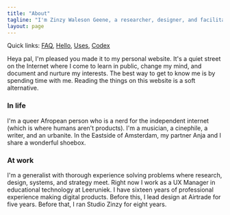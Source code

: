 ```yaml
---
title: "About"
tagline: "I'm Zinzy Waleson Geene, a researcher, designer, and facilitator living and working in Amsterdam."
layout: page
---
```

Quick links: [FAQ](/faq), [Hello](/hello), [Uses](/uses), [Codex](/codex)

Heya pal, I'm pleased you made it to my personal website. It's a quiet street on the Internet where I come to learn in public, change my mind, and document and nurture my interests. The best way to get to know me is by spending time with me. Reading the things on this website is a soft alternative. 

### In life
I'm a queer Afropean person who is a nerd for the independent internet (which is where humans aren't products). I'm a musician, a cinephile, a writer, and an urbanite. In the Eastside of Amsterdam, my partner Anja and I share a wonderful shoebox. 

### At work
I'm a generalist with thorough experience solving problems where research, design, systems, and strategy meet. Right now I work as a UX Manager in educational technology at Leeruniek. I have sixteen years of professional experience making digital products. Before this, I lead design at Airtrade for five years. Before that, I ran Studio Zinzy for eight years.